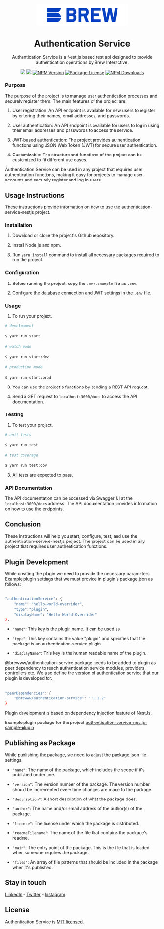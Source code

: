 

<p  align="center">
<a  href="http://brewww.com/"  target="_blank"><img  src="https://github.com/BrewInteractive/authentication-service-nestjs/blob/main/Brew-Logo-Small.png?raw=true"  width="300"  alt="Brew Logo"  /></a>
</p>

<h1  align="center">Authentication Service</h1>

 
<p align="center">Authentication Service is a Nest.js based rest api designed to provide authentication operations by Brew Interactive. </p>
<p align="center">
<a href="https://sonarcloud.io/summary/new_code?id=BrewInteractive_authentication-service-nestjs" target="_blank"><img src="https://sonarcloud.io/api/project_badges/measure?project=BrewInteractive_authentication-service-nestjs&metric=alert_status"/></a>
<a href="https://sonarcloud.io/summary/new_code?id=BrewInteractive_authentication-service-nestjs" target="_blank"><img src="https://sonarcloud.io/api/project_badges/measure?project=BrewInteractive_authentication-service-nestjs&metric=coverage"/></a>
<a href="https://www.npmjs.com/package/@brewww/authentication-service" target="_blank"><img src="https://img.shields.io/npm/v/@brewww/authentication-service.svg" alt="NPM Version" /></a> <a href="https://www.npmjs.com/@brewww/authentication-service" target="_blank"><img src="https://img.shields.io/npm/l/@brewww/authentication-service.svg" alt="Package License" /></a> <a href="https://www.npmjs.com/@brewww/authentication-service" target="_blank"><img src="https://img.shields.io/npm/dm/@brewww/authentication-service.svg" alt="NPM Downloads" /></a>
</p>


### Purpose


The purpose of the project is to manage user authentication processes and securely register them. The main features of the project are:

1. User registration: An API endpoint is available for new users to register by entering their names, email addresses, and passwords.

2. User authentication: An API endpoint is available for users to log in using their email addresses and passwords to access the service.

3. JWT-based authentication: The project provides authentication functions using JSON Web Token (JWT) for secure user authentication.

4. Customizable: The structure and functions of the project can be customized to fit different use cases.

  
Authentication Service can be used in any project that requires user authentication functions, making it easy for projects to manage user accounts and securely register and log in users.

  
## Usage Instructions

  
These instructions provide information on how to use the authentication-service-nestjs project.

  
### Installation

  
1. Download or clone the project's Github repository.

2. Install Node.js and npm.

3. Run `yarn install` command to install all necessary packages required to run the project.

  
### Configuration

1. Before running the project, copy the `.env.example` file as `.env`.

2. Configure the database connection and JWT settings in the `.env` file.

  

  

### Usage

1. To run your project.

```bash
# development

$ yarn run start  

# watch mode

$ yarn run start:dev

# production mode  

$ yarn run start:prod
```

3. You can use the project's functions by sending a REST API request.  

4. Send a GET request to `localhost:3000/docs` to access the API documentation.

  
### Testing

1. To test your project.

```bash
# unit tests

$ yarn run test

# test coverage

$ yarn run test:cov
```

  

3. All tests are expected to pass.

  

  

### API Documentation

  

The API documentation can be accessed via Swagger UI at the `localhost:3000/docs` address. The API documentation provides information on how to use the endpoints.

  

## Conclusion

  
These instructions will help you start, configure, test, and use the authentication-service-nestjs project. The project can be used in any project that requires user authentication functions.



## Plugin Development

While creating the plugin we need to provide the necessary parameters. Example plugin settings that we must provide in plugin's package.json as follows:

```bash

"authenticationService": {
	"name": "hello-world-overrider",
	"type":"plugin",
	"displayName": "Hello World Overrider"
},

```

-  `"name"`: This key is the plugin name. It can be used as 

-  `"type"`: This key contains the value "plugin" and specifies that the package is an authentication-service plugin.

-  `"displayName"`: This key is the human readable name of the plugin.


@brewww/authentication-service package needs to be added to plugin as peer dependency to reach authentication service modules, providers, controllers etc. We also define the version of authentication service that our plugin is developed for.

```bash

"peerDependencies": {
	"@brewww/authentication-service": "^1.1.2"
}

```

Plugin development is based on dependency injection feature of NestJs. 

Example plugin package for the project [authentication-service-nestjs-sample-plugin](https://github.com/BrewInteractive/authentication-service-nestjs-sample-plugin)
 
  

## Publishing as Package

While publishing the package, we need to adjust the package.json file settings.

-  `"name"`: The name of the package, which includes the scope if it's published under one.

-  `"version"`: The version number of the package. The version number should be incremented every time changes are made to the package.

-  `"description"`: A short description of what the package does.

-  `"author"`: The name and/or email address of the author(s) of the package.

-  `"license"`: The license under which the package is distributed.

-  `"readmeFilename"`: The name of the file that contains the package's readme.

-  `"main"`: The entry point of the package. This is the file that is loaded when someone requires the package.

-  `"files"`: An array of file patterns that should be included in the package when it's published.

  

## Stay in touch

  

[LinkedIn](https://www.linkedin.com/company/brew-interactive/) - [Twitter](https://twitter.com/BrewInteractive ) - [Instagram](https://www.instagram.com/brew_interactive/)

  
  

## License

Authentication Service is [MIT licensed](LICENSE).
